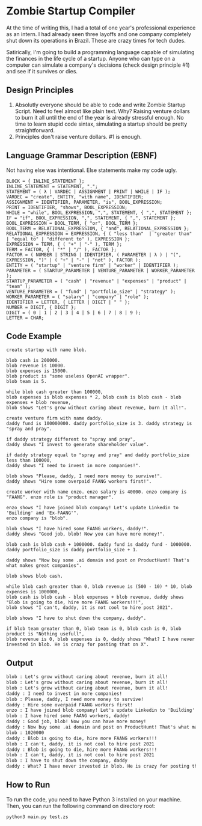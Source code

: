 # Zombie Startup Compiler

At the time of writing this, I had a total of one year's professional experience as an intern. I had already seen three layoffs and one company completely shut down its operations in Brazil. These are crazy times for tech dudes.

Satirically, I'm going to build a programming language capable of simulating the finances in the life cycle of a startup. Anyone who can type on a computer can simulate a company's decisions (check design principle #1) and see if it survives or dies.

## Design Principles
1. Absolutly everyone should be able to code and write Zombie Startup Script. Need to feel almost like plain text. Why? Raising venture dollars to burn it all until the end of the year is already stressful enough. No time to learn stupid code sintax, simulating a startup should be pretty straightforward.
2. Principles don't raise venture dollars. #1 is enough.

## Language Grammar Description (EBNF)

Not having else was intentional. Else statements make my code ugly.

```
BLOCK = { INLINE_STATEMENT };
INLINE_STATEMENT = STATEMENT, ".";
STATEMENT = ( λ | VARDEC | ASSIGNMENT | PRINT | WHILE | IF );
VARDEC = "create", ENTITY, "with name", IDENTIFIER;
ASSIGNMENT = IDENTIFIER, PARAMETER, "is", BOOL_EXPRESSION;
PRINT = IDENTIFIER, "shows", BOOL_EXPRESSION;
WHILE = "while", BOOL_EXPRESSION, ",", STATEMENT, { ",", STATEMENT };
IF = "if", BOOL_EXPRESSION, ",", STATEMENT, { ",", STATEMENT };
BOOL_EXPRESSION = BOOL_TERM, { "or", BOOL_TERM };
BOOL_TERM = RELATIONAL_EXPRESSION, { "and", RELATIONAL_EXPRESSION };
RELATIONAL_EXPRESSION = EXPRESSION, { ( "less than"  | "greater than" | "equal to" | "different to" ), EXPRESSION };
EXPRESSION = TERM, { ( "+" | "-" ), TERM };
TERM = FACTOR, { ( "*" | "/" ), FACTOR };
FACTOR = ( NUMBER | STRING | IDENTIFIER, ( PARAMETER | λ ) | "(", EXPRESSION, ")" | ( "+" | "-" | "not" ), FACTOR ); 
ENTITY = ( "startup" | "venture firm" | "worker" | IDENTIFIER );
PARAMETER = ( STARTUP_PARAMETER | VENTURE_PARAMETER | WORKER_PARAMETER );
STARTUP_PARAMETER = ( "cash" | "revenue" | "expenses" | "product" | "team" );
VENTURE_PARAMETER = ( "fund" | "portfolio_size" | "strategy" );
WORKER_PARAMETER = ( "salary" | "company" | "role" );
IDENTIFIER = LETTER, { LETTER | DIGIT | " " };
NUMBER = DIGIT, { DIGIT };
DIGIT = ( 0 | 1 | 2 | 3 | 4 | 5 | 6 | 7 | 8 | 9 );
LETTER = CHAR;
```

## Code Example

```
create startup with name blob.

blob cash is 200000.
blob revenue is 10000.
blob expenses is 15000.
blob product is "some useless OpenAI wrapper".
blob team is 5.

while blob cash greater than 100000,
blob expenses is blob expenses * 2, blob cash is blob cash - blob expenses + blob revenue,
blob shows "Let's grow without caring about revenue, burn it all!".

create venture firm with name daddy.
daddy fund is 100000000. daddy portfolio_size is 3. daddy strategy is "spray and pray".

if daddy strategy different to "spray and pray",
daddy shows "I invest to generate shareholder value".

if daddy strategy equal to "spray and pray" and daddy portfolio_size less than 100000,
daddy shows "I need to invest in more companies!".

blob shows "Please, daddy, I need more money to survive!".
daddy shows "Hire some overpaid FAANG workers first!".

create worker with name enzo. enzo salary is 40000. enzo company is "FAANG". enzo role is "product manager".

enzo shows "I have joined blob company! Let's update Linkedin to 'Building' and 'Ex-FAANG'".
enzo company is "blob".

blob shows "I have hired some FAANG workers, daddy!".
daddy shows "Good job, blob! Now you can have more money!".

blob cash is blob cash + 1000000. daddy fund is daddy fund - 1000000.
daddy portfolio_size is daddy portfolio_size + 1.

daddy shows "Now buy some .ai domain and post on ProductHunt! That's what makes great companies".

blob shows blob cash.

while blob cash greater than 0, blob revenue is (500 - 10) * 10, blob expenses is 1000000,
blob cash is blob cash - blob expenses + blob revenue, daddy shows "Blob is going to die, hire more FAANG workers!!!",
blob shows "I can't, daddy, it is not cool to hire post 2021".

blob shows "I have to shut down the company, daddy".

if blob team greater than 0, blob team is 0, blob cash is 0, blob product is "Nothing usefull",
blob revenue is 0, blob expenses is 0, daddy shows "What? I have never invested in blob. He is crazy for posting that on X".
```

## Output

```txt
blob : Let's grow without caring about revenue, burn it all!
blob : Let's grow without caring about revenue, burn it all!
blob : Let's grow without caring about revenue, burn it all!
daddy : I need to invest in more companies!
blob : Please, daddy, I need more money to survive!
daddy : Hire some overpaid FAANG workers first!
enzo : I have joined blob company! Let's update Linkedin to 'Building' and 'Ex-FAANG'
blob : I have hired some FAANG workers, daddy!
daddy : Good job, blob! Now you can have more money!
daddy : Now buy some .ai domain and post on ProductHunt! That's what makes great companies
blob : 1020000
daddy : Blob is going to die, hire more FAANG workers!!!
blob : I can't, daddy, it is not cool to hire post 2021
daddy : Blob is going to die, hire more FAANG workers!!!
blob : I can't, daddy, it is not cool to hire post 2021
blob : I have to shut down the company, daddy
daddy : What? I have never invested in blob. He is crazy for posting that on X
```

## How to Run
To run the code, you need to have Python 3 installed on your machine. Then, you can run the following command on directory root:
```bash
python3 main.py test.zs
```
